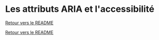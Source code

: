 # Les attributs ARIA et l'accessibilité

[Retour vers le README](https://github.com/CalcagnoLoic/aide_memoire/blob/main/README.md)



[Retour vers le README](https://github.com/CalcagnoLoic/aide_memoire/blob/main/README.md)
